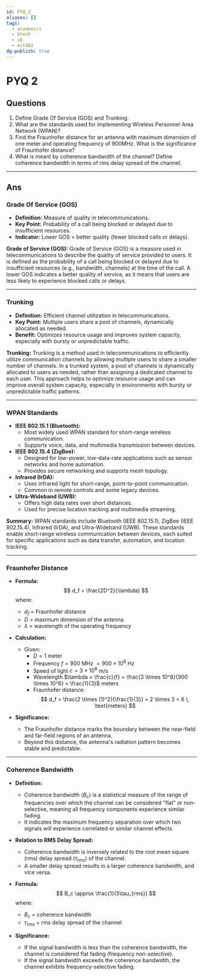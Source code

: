 ```yaml
---
id: PYQ_2
aliases: []
tags:
  - academics
  - btech
  - s8
  - ect402
dg-publish: true
---
```

# PYQ 2

## Questions
1. Define Grade Of Service (GOS) and Trunking.
2. What are the standards used for implementing Wireless Personnel Area Network (WPAN)?
3. Find the Fraunhofer distance for an antenna with maximum dimension of one meter and operating frequency of 900MHz. What is the significance of Fraunhofer distance?
4. What is meant by coherence bandwidth of the channel? Define coherence bandwidth in terms of rms delay spread of the channel.
---

## Ans 

### Grade Of Service (GOS)
- **Definition:** Measure of quality in telecommunications.
- **Key Point:** Probability of a call being blocked or delayed due to insufficient resources.
- **Indicator:** Lower GOS = better quality (fewer blocked calls or delays).

**Grade of Service (GOS):**
Grade of Service (GOS) is a measure used in telecommunications to describe the quality of service provided to users. It is defined as the probability of a call being blocked or delayed due to insufficient resources (e.g., bandwidth, channels) at the time of the call. A lower GOS indicates a better quality of service, as it means that users are less likely to experience blocked calls or delays.

---

### Trunking
- **Definition:** Efficient channel utilization in telecommunications.
- **Key Point:** Multiple users share a pool of channels, dynamically allocated as needed.
- **Benefit:** Optimizes resource usage and improves system capacity, especially with bursty or unpredictable traffic.

**Trunking:**
Trunking is a method used in telecommunications to efficiently utilize communication channels by allowing multiple users to share a smaller number of channels. In a trunked system, a pool of channels is dynamically allocated to users as needed, rather than assigning a dedicated channel to each user. This approach helps to optimize resource usage and can improve overall system capacity, especially in environments with bursty or unpredictable traffic patterns.

---

### WPAN Standards
- **IEEE 802.15.1 (Bluetooth):**
  - Most widely used WPAN standard for short-range wireless communication.
  - Supports voice, data, and multimedia transmission between devices.
- **IEEE 802.15.4 (ZigBee):**
  - Designed for low-power, low-data-rate applications such as sensor networks and home automation.
  - Provides secure networking and supports mesh topology.
- **Infrared (IrDA):**
  - Uses infrared light for short-range, point-to-point communication.
  - Common in remote controls and some legacy devices.
- **Ultra-Wideband (UWB):**
  - Offers high data rates over short distances.
  - Used for precise location tracking and multimedia streaming.

**Summary:**
WPAN standards include Bluetooth (IEEE 802.15.1), ZigBee (IEEE 802.15.4), Infrared (IrDA), and Ultra-Wideband (UWB). These standards enable short-range wireless communication between devices, each suited for specific applications such as data transfer, automation, and location tracking.

---
### Fraunhofer Distance
- **Formula:**
  $$
  d_f = \frac{2D^2}{\lambda}
  $$
  where:
  - $d_f$ = Fraunhofer distance
  - $D$ = maximum dimension of the antenna
  - $\lambda$ = wavelength of the operating frequency

- **Calculation:**
  - Given:
    - $D = 1$ meter
    - Frequency $f = 900$ MHz $= 900 \times 10^6$ Hz
    - Speed of light $c = 3 \times 10^8$ m/s
    - Wavelength $\lambda = \frac{c}{f} = \frac{3 \times 10^8}{900 \times 10^6} = \frac{1}{3}$ meters
    - Fraunhofer distance:
      $$
      d_f = \frac{2 \times (1)^2}{\frac{1}{3}} = 2 \times 3 = 6 \, \text{meters}
      $$

- **Significance:**
  - The Fraunhofer distance marks the boundary between the near-field and far-field regions of an antenna.
  - Beyond this distance, the antenna's radiation pattern becomes stable and predictable.

---

### Coherence Bandwidth
- **Definition:**
  - Coherence bandwidth ($B_c$) is a statistical measure of the range of frequencies over which the channel can be considered "flat" or non-selective, meaning all frequency components experience similar fading.
  - It indicates the maximum frequency separation over which two signals will experience correlated or similar channel effects.

- **Relation to RMS Delay Spread:**
  - Coherence bandwidth is inversely related to the root mean square (rms) delay spread ($\tau_{rms}$) of the channel.
  - A smaller delay spread results in a larger coherence bandwidth, and vice versa.

- **Formula:**
  $$
  B_c \approx \frac{1}{5\tau_{rms}}
  $$
  where:
  - $B_c$ = coherence bandwidth
  - $\tau_{rms}$ = rms delay spread of the channel

- **Significance:**
  - If the signal bandwidth is less than the coherence bandwidth, the channel is considered flat fading (frequency non-selective).
  - If the signal bandwidth exceeds the coherence bandwidth, the channel exhibits frequency-selective fading.

